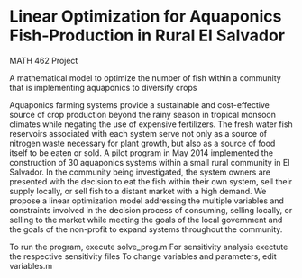 # Linear Optimization for Aquaponics Fish-Production in Rural El Salvador
MATH 462 Project

A mathematical model to optimize the number of fish within a community that is implementing aquaponics to diversify crops

Aquaponics farming systems provide a sustainable and cost-effective source of crop production beyond the rainy season in tropical monsoon climates while negating the use of expensive fertilizers.  The fresh water fish reservoirs associated with each system serve not only as a source of nitrogen waste necessary for plant growth, but also as a source of food itself to be eaten or sold.  A pilot program in May 2014 implemented the construction of 30 aquaponics systems within a small rural community in El Salvador.  In the community being investigated, the system owners are presented with the decision to eat the fish within their own system, sell their supply locally, or sell fish to a distant market with a high demand.  We propose a linear optimization model addressing the multiple variables and constraints involved in the decision process of consuming, selling locally, or selling to the market while meeting the goals of the local government and the goals of the non-profit to expand systems throughout the community.

To run the program, execute solve_prog.m
For sensitivity analysis exectute the respective sensitivity files
To change variables and parameters, edit variables.m
